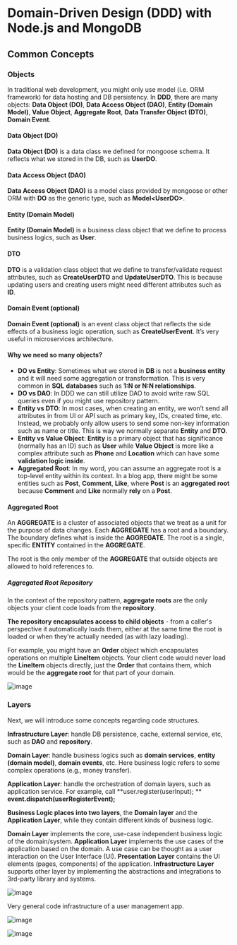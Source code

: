 # Domain-Driven Design (DDD) with Node.js and MongoDB

## Common Concepts

### Objects

In traditional web development, you might only use model (i.e. ORM framework) for data hosting and DB persistency. In **DDD**, there are many objects: **Data Object (DO)**, **Data Access Object (DAO)**, **Entity (Domain Model)**, **Value Object**, **Aggregate Root**, **Data Transfer Object (DTO)**, **Domain Event**.


#### Data Object (DO)

**Data Object (DO)** is a data class we defined for mongoose schema. It reflects what we stored in the DB, such as **UserDO**.


#### Data Access Object (DAO)

**Data Access Object (DAO)** is a model class provided by mongoose or other ORM with **DO** as the generic type, such as **Model\<UserDO\>**.


#### Entity (Domain Model)

**Entity (Domain Model)** is a business class object that we define to process business logics, such as **User**.


#### DTO

**DTO** is a validation class object that we define to transfer/validate request attributes, such as **CreateUserDTO** and **UpdateUserDTO**. This is because updating users and creating users might need different attributes such as **ID**.


#### Domain Event (optional)

**Domain Event (optional)** is an event class object that reflects the side effects of a business logic operation, such as **CreateUserEvent**. It’s very useful in microservices architecture.


#### Why we need so many objects? 

- **DO vs Entity**: Sometimes what we stored in **DB** is not a **business entity** and it will need some aggregation or transformation. This is very common in **SQL** **databases** such as **1:N or N:N relationships**.
- **DO vs DAO**: In DDD we can still utilize DAO to avoid write raw SQL queries even if you might use repository pattern.
- **Entity vs DTO**: In most cases, when creating an entity, we won’t send all attributes in from UI or API such as primary key, IDs, created time, etc. Instead, we probably only allow users to send some non-key information such as name or title. This is way we normally separate **Entity** and **DTO**.
- **Entity vs Value Object**: **Entity** is a primary object that has significance (normally has an ID) such as **User** while **Value Object** is more like a complex attribute such as **Phone** and **Location** which can have some **validation logic inside**.
- **Aggregated Root**: In my word, you can assume an aggregate root is a top-level entity within its context. In a blog app, there might be some entities such as **Post**, **Comment**, **Like**, where **Post** is an **aggregated root** because **Comment** and **Like** normally **rely** on a **Post**.


#### Aggregated Root

An **AGGREGATE** is a cluster of associated objects that we treat as a unit for the purpose of data changes. Each **AGGREGATE** has a root and a boundary. The boundary defines what is inside the **AGGREGATE**. The root is a single, specific **ENTITY** contained in the **AGGREGATE**.

The root is the only member of the **AGGREGATE** that outside objects are allowed to hold references to.


##### Aggregated Root Repository

In the context of the repository pattern, **aggregate roots** are the only objects your client code loads from the **repository**.

**The repository encapsulates access to child objects** - from a caller's perspective it automatically loads them, either at the same time the root is loaded or when they're actually needed (as with lazy loading).

For example, you might have an **Order** object which encapsulates operations on multiple **LineItem** objects. Your client code would never load the **LineItem** objects directly, just the **Order** that contains them, which would be the **aggregate root** for that part of your domain.

![image](https://user-images.githubusercontent.com/34960418/197242336-ef53b98e-e04f-4e08-9b8a-effd4a70d275.png)


### Layers

Next, we will introduce some concepts regarding code structures.

**Infrastructure Layer**: handle DB persistence, cache, external service, etc, such as **DAO** and **repository**.

**Domain Layer**: handle business logics such as **domain services**, **entity (domain model)**, **domain events**, etc. Here business logic refers to some complex operations (e.g., money transfer).

**Application Layer**: handle the orchestration of domain layers, such as application service. For example, call **user.register(userInput); ** **event.dispatch(userRegisterEvent);**

**Business Logic places into two layers**, the **Domain layer** and the **Application Layer**, while they contain different kinds of business logic.

**Domain Layer** implements the core, use-case independent business logic of the domain/system.
**Application Layer** implements the use cases of the application based on the domain. A use case can be thought as a user interaction on the User Interface (UI).
**Presentation Layer** contains the UI elements (pages, components) of the application.
**Infrastructure Layer** supports other layer by implementing the abstractions and integrations to 3rd-party library and systems.

![image](https://user-images.githubusercontent.com/34960418/197245158-7e79a851-c740-4087-87a8-7f79f4a70f52.png)


Very general code infrastructure of a user management app.

![image](https://user-images.githubusercontent.com/34960418/197244636-694622a4-63c3-4c49-abe3-b088022d188f.png)

![image](https://user-images.githubusercontent.com/34960418/197244786-da679884-5255-440f-aac9-30c7b1456e40.png)









